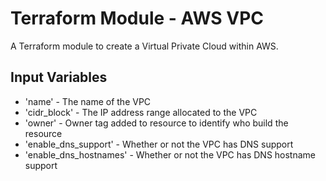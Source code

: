 Terraform Module - AWS VPC
===========

A Terraform module to create a Virtual Private Cloud within AWS.

Input Variables
---------------

- 'name' - The name of the VPC
- 'cidr_block' - The IP address range allocated to the VPC
- 'owner' - Owner tag added to resource to identify who build the resource
- 'enable_dns_support' - Whether or not the VPC has DNS support
- 'enable_dns_hostnames' - Whether or not the VPC has DNS hostname support